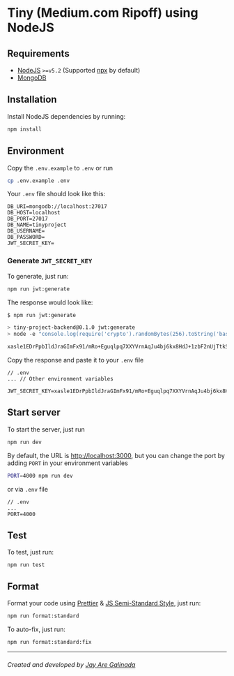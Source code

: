 # Tiny (Medium.com Ripoff) using NodeJS

## Requirements
- [NodeJS](https://nodejs.org/en/) `>=v5.2` (Supported [npx](https://www.npmjs.com/package/npx) by default)
- [MongoDB](https://www.mongodb.com)

## Installation
Install NodeJS dependencies by running:

```sh
npm install
```

## Environment
Copy the `.env.example` to `.env` or run

```sh
cp .env.example .env
```

Your `.env` file should look like this:

```
DB_URI=mongodb://localhost:27017
DB_HOST=localhost
DB_PORT=27017
DB_NAME=tinyproject
DB_USERNAME=
DB_PASSWORD=
JWT_SECRET_KEY=
```

### Generate `JWT_SECRET_KEY`
To generate, just run:

```sh
npm run jwt:generate
```

The response would look like:

```sh
$ npm run jwt:generate

> tiny-project-backend@0.1.0 jwt:generate
> node -e "console.log(require('crypto').randomBytes(256).toString('base64'));"

xasle1EDrPpbIldJraGImFx91/mRo+Eguqlpq7XXYVrnAqJu4bj6kx8HdJ+1zbF2nUjTtkSPhnLIsXJ9UoIqkZxLzKd+d0tdNBjnBBRh72w0B8utH8FwnwIFXInMvvYWpmrRYRYOBEnqeXrDFBk2tDE3ml7WAlMAB37/ohU/EoIdfhBSGUaD4TsTaPJt2yzttWLMk+jlpu51iaqn/Hb/xCt0K9An1JY6F/JktXF7VSKn0znd3b9UqDVUkcqiZg3IZQqjld+rRXDaYg0dyFvAinEMet7UUsHRSvIj/sEDiv+gSMuYDst+KKDuMCm0I6SeqaPZVMpKpu1pPH8H/bOFkg==
```

Copy the response and paste it to your `.env` file

```
// .env
... // Other environment variables

JWT_SECRET_KEY=xasle1EDrPpbIldJraGImFx91/mRo+Eguqlpq7XXYVrnAqJu4bj6kx8HdJ+1zbF2nUjTtkSPhnLIsXJ9UoIqkZxLzKd+d0tdNBjnBBRh72w0B8utH8FwnwIFXInMvvYWpmrRYRYOBEnqeXrDFBk2tDE3ml7WAlMAB37/ohU/EoIdfhBSGUaD4TsTaPJt2yzttWLMk+jlpu51iaqn/Hb/xCt0K9An1JY6F/JktXF7VSKn0znd3b9UqDVUkcqiZg3IZQqjld+rRXDaYg0dyFvAinEMet7UUsHRSvIj/sEDiv+gSMuYDst+KKDuMCm0I6SeqaPZVMpKpu1pPH8H/bOFkg==
```

## Start server
To start the server, just run

```sh
npm run dev
```

By default, the URL is [http://localhost:3000](http://localhost:3000), but you can change the port by adding `PORT` in your environment variables

```sh
PORT=4000 npm run dev
```

or via `.env` file

```
// .env
...
PORT=4000
```

## Test
To test, just run:

```
npm run test
```

## Format
Format your code using [Prettier](https://prettier.io) & [JS Semi-Standard Style](https://www.npmjs.com/package/semistandard), just run:

```sh
npm run format:standard
```

To auto-fix, just run:

```sh
npm run format:standard:fix
```

---

###### Created and developed by [Jay Are Galinada](https://jayaregalinada.github.io)
